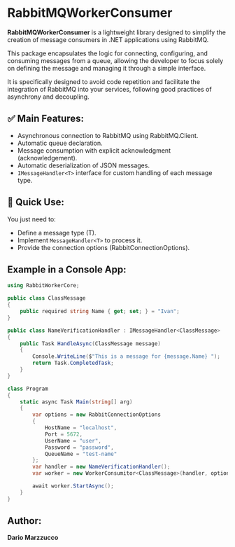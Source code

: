 # RabbitMQWorkerConsumer

**RabbitMQWorkerConsumer** is a lightweight library designed to simplify the creation of message consumers in .NET applications using RabbitMQ.

This package encapsulates the logic for connecting, configuring, and consuming messages from a queue, allowing the developer to focus solely on defining the message and managing it through a simple interface.

It is specifically designed to avoid code repetition and facilitate the integration of RabbitMQ into your services, following good practices of asynchrony and decoupling.

## ✅ Main Features:

- Asynchronous connection to RabbitMQ using RabbitMQ.Client.
- Automatic queue declaration.
- Message consumption with explicit acknowledgment (acknowledgement).
- Automatic deserialization of JSON messages.
- `IMessageHandler<T>` interface for custom handling of each message type.

## 🚀 Quick Use:
You just need to:

- Define a message type (T).
- Implement `MessageHandler<T>` to process it.
- Provide the connection options (RabbitConnectionOptions).

## Example in a Console App:
```cs
using RabbitWorkerCore;

public class ClassMessage
{
    public required string Name { get; set; } = "Ivan";
}

public class NameVerificationHandler : IMessageHandler<ClassMessage>
{
    public Task HandleAsync(ClassMessage message)
    {
        Console.WriteLine($"This is a message for {message.Name} ");
        return Task.CompletedTask;
    }
}

class Program
{
    static async Task Main(string[] arg)
    {
        var options = new RabbitConnectionOptions
        {
            HostName = "localhost",
            Port = 5672,
            UserName = "user",
            Password = "password",
            QueueName = "test-name"
        };
        var handler = new NameVerificationHandler();
        var worker = new WorkerConsumitor<ClassMessage>(handler, options);

        await worker.StartAsync();
    }
}
```

## Author:
**Dario Marzzucco**